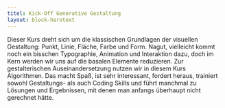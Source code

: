 ```yaml
---
titel: Kick-Off Generative Gestaltung
layout: block-herotext
---
```


Dieser Kurs dreht sich um die klassischen Grundlagen der visuellen Gestaltung: Punkt, Linie, Fläche, Farbe und Form. Nagut, vielleicht kommt noch ein bisschen Typographie, Animation und Interaktion dazu, doch im Kern werden wir uns auf die basalen Elemente reduzieren. Zur gestalterischen Auseinandersetzung nutzen wir in diesem Kurs Algorithmen. Das macht Spaß, ist sehr interessant, fordert heraus, trainiert sowohl Gestaltungs- als auch Coding Skills und führt manchmal zu Lösungen und Ergebnissen, mit denen man anfangs überhaupt nicht gerechnet hätte.
